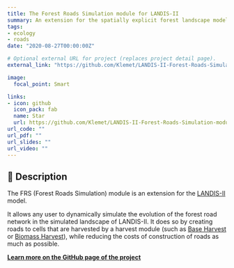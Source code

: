 ```yaml
---
title: The Forest Roads Simulation module for LANDIS-II
summary: An extension for the spatially explicit forest landscape model LANDIS-II that allows for the dynamic simulation of the construction of forest roads due to forest management. 
tags:
- ecology
- roads
date: "2020-08-27T00:00:00Z"

# Optional external URL for project (replaces project detail page).
external_link: "https://github.com/Klemet/LANDIS-II-Forest-Roads-Simulation-extension"

image:
  focal_point: Smart

links:
- icon: github
  icon_pack: fab
  name: Star
  url: https://github.com/Klemet/LANDIS-II-Forest-Roads-Simulation-module
url_code: ""
url_pdf: ""
url_slides: ""
url_video: ""
---
```


## 📑 Description

The FRS (Forest Roads Simulation) module is an extension for the [LANDIS-II](http://www.landis-ii.org/) model.

It allows any user to dynamically simulate the evolution of the forest road network in the simulated landscape of LANDIS-II. It does so by creating roads to cells that are harvested by a harvest module (such as [Base Harvest](http://www.landis-ii.org/extensions/base-harvest) or [Biomass Harvest](http://www.landis-ii.org/extensions/biomass-harvest)), while reducing the costs of construction of roads as much as possible.

**[Learn more on the GitHub page of the project](https://github.com/Klemet/LANDIS-II-Forest-Roads-Simulation-module)**
